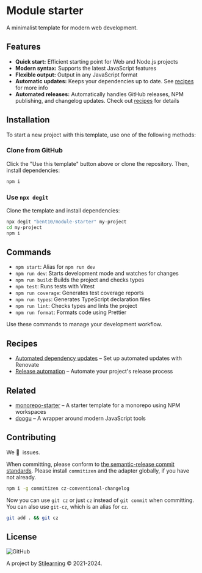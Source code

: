 <!-- Make sure you overwrite all the contents of this readme file with yours on your real project! -->

<!-- [![GitHub Workflow Status](https://img.shields.io/github/workflow/status/bent10/module-starter/Release?style=flat-square)](https://github.com/bent10/module-starter/actions/workflows/release.yml) -->

# Module starter

A minimalist template for modern web development.

## Features

- **Quick start:** Efficient starting point for Web and Node.js projects
- **Modern syntax:** Supports the latest JavaScript features
- **Flexible output:** Output in any JavaScript format
- **Automatic updates:** Keeps your dependencies up to date. See [recipes](#recipes) for more info
- **Automated releases:** Automatically handles GitHub releases, NPM publishing, and changelog updates. Check out [recipes](#recipes) for details

## Installation

To start a new project with this template, use one of the following methods:

### Clone from GitHub

Click the "Use this template" button above or clone the repository. Then, install dependencies:

```bash
npm i
```

### Use `npx degit`

Clone the template and install dependencies:

```bash
npx degit "bent10/module-starter" my-project
cd my-project
npm i
```

## Commands

- `npm start`: Alias for `npm run dev`
- `npm run dev`: Starts development mode and watches for changes
- `npm run build`: Builds the project and checks types
- `npm test`: Runs tests with Vitest
- `npm run coverage`: Generates test coverage reports
- `npm run types`: Generates TypeScript declaration files
- `npm run lint`: Checks types and lints the project
- `npm run format`: Formats code using Prettier

Use these commands to manage your development workflow.

## Recipes

- [Automated dependency updates](.github/recipes/setup-renovate.md) – Set up automated updates with Renovate
- [Release automation](.github/recipes/release-automation.md) – Automate your project's release process

## Related

- [monorepo-starter](https://github.com/bent10/monorepo-starter) – A starter template for a monorepo using NPM workspaces
- [doogu](https://github.com/bent10/doogu) – A wrapper around modern JavaScript tools

## Contributing

We 💛&nbsp; issues.

When committing, please conform to [the semantic-release commit standards](https://www.conventionalcommits.org/). Please install `commitizen` and the adapter globally, if you have not already.

```bash
npm i -g commitizen cz-conventional-changelog
```

Now you can use `git cz` or just `cz` instead of `git commit` when committing. You can also use `git-cz`, which is an alias for `cz`.

```bash
git add . && git cz
```

## License

![GitHub](https://img.shields.io/github/license/bent10/module-starter)

A project by [Stilearning](https://stilearning.com) &copy; 2021-2024.
